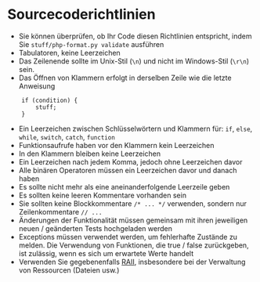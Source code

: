 # Sourcecoderichtlinien

- Sie können überprüfen, ob Ihr Code diesen Richtlinien entspricht, indem Sie 
`stuff/php-format.py validate` ausführen
- Tabulatoren, keine Leerzeichen
- Das Zeilenende sollte im Unix-Stil (`\n`) und nicht im Windows-Stil (`\r\n`) 
sein.
- Das Öffnen von Klammern erfolgt in derselben Zeile wie die letzte Anweisung
```
    if (condition) {
        stuff;
    }
```
- Ein Leerzeichen zwischen Schlüsselwörtern und Klammern für: `if`, `else`, 
`while`, `switch`, `catch`, `function`
- Funktionsaufrufe haben vor den Klammern kein Leerzeichen
- In den Klammern bleiben keine Leerzeichen
- Ein Leerzeichen nach jedem Komma, jedoch ohne Leerzeichen davor
- Alle binären Operatoren müssen ein Leerzeichen davor und danach haben
- Es sollte nicht mehr als eine aneinanderfolgende Leerzeile geben
- Es sollten keine leeren Kommentare vorhanden sein
- Sie sollten keine Blockkommentare `/* ... */` verwenden, sondern nur 
Zeilenkommentare `// ...`
- Änderungen der Funktionalität müssen gemeinsam mit ihren jeweiligen neuen / 
geänderten Tests hochgeladen werden
- Exceptions müssen verwendet werden, um fehlerhafte Zustände zu melden. Die 
Verwendung von Funktionen, die true / false zurückgeben, ist zulässig, wenn es 
sich um erwartete Werte handelt
- Verwenden Sie gegebenenfalls [RAII](http://en.wikipedia.org/wiki/Resource_Acquisition_Is_Initialization), insbesondere bei der Verwaltung von 
Ressourcen (Dateien usw.)